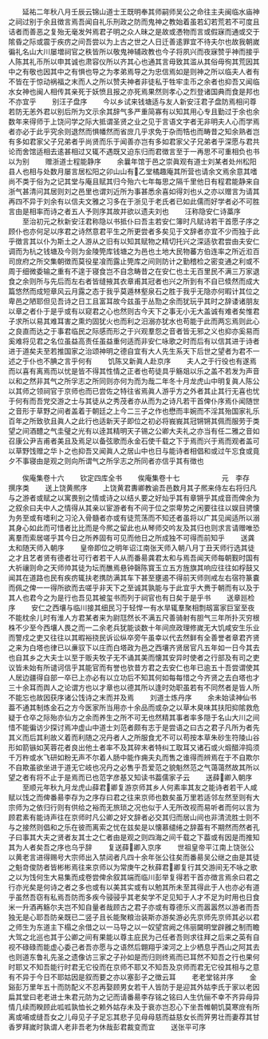 <!-- { "loadSidebar": true } -->
　　延祐二年秋八月壬辰云锦山道士王既明奉其师嗣师吴公之命往主夫闽临水庙神之祠过别于余且徴言焉吾闻自礼乐刑政之防而鬼神之教始着虽若幻若荒若不可度且诘者而善恶之复殆无毫发舛焉君子明之众人昧之是故或慿物而言或假寐而通或交于隂昏之际或震于疾疠之间吾尝以为上古之世之人日迁善逺罪宜不待夫尔也故我朝嵗徧礼名山大川屡増祠官之秩皆所以敬鬼神辅政教也今子将夙兴而夜寐赞乎神而接乎人陈其礼币所以申其诚也肃容仪所以齐其心也通其言毋致其滥从其俗毋徇其荒因其中之有敬也因其中之有惧也导之为孝弟焉导之为忠信焉如是则神之所以临夫人者有不皆在于惊动祸福之末而人之所以赞夫神者非徒私于牲牢圭币之余者也抑吾又闻临水女神也闽人相传其亲死于妖愤且报之亦死焉果然则孝心之烈登诸国典而食是邦也不亦宜乎
　　别汪子盘序
　　今以乡试来钱塘适与友人新安汪君子盘防焉相问尊若防无恙外君以别后所为文示余其辞气多严重简寡有以知其用心专且勤过于余也余数年来得师于上饶问学之际大抵谓圣贤之业之见于言语文字者无非明夫人心而学焉者亦必于此乎究余则退然而惧幡然而省庻几乎求免于杂而牿也而畴昔之知余熟者岂有多如君家父子兄弟者乎尚贤而乐于闻善亦岂有多如君家父子兄弟者乎深愿与君共论而舍馆适相去逺甚相过又辄不遇既又迫东归而君徴言至于一再思不可重相负也书以为别
　　赠浙道士程能静序
　　余曩年馆于邑之崇眞观有道士刘某者处州松阳县人也相与处数月屡言居松阳之卯山山有乙堂橘趣庵其所营也请余文焉余意其嗜尚不类于俗为之记其堂与庵且赋其归今殆六七年每思之隔千里他日有程君能静来自浙气甚清问其居则刘之邑里也谓刘近所为事甚悉余喜如得刘也乆之亦以赠言为请其再四不异于刘余有以信夫文雅之习多在于浙见于老氏者已如此儒而好学者必不可胜言由是相率而诗之者五人予则序其故并欲以遗夫刘也
　　汪称隐安仁诗藁序
　　至治初元之秋新安汪君称隐以书抵仆曰吾主若安仁簿时凡赋诗若干首愿子序之顾仆也亦何足以序君之诗然意君平生之所更尝者多矣见于文辞者亦宜不少而独于此乎徴言其以仆为斯土之人游从之旧有以知其赋物之精切托兴之深适欤君尝由夫安仁调而为杭之钱塘及今则为金陵筦库钱塘之为邑也土地大民物蕃方伯连率之所近涖百司庻府之所交集朝徴而莫役星飡而露止筦库之间则防计之勤稽检之密变通之利或不周于细微委输之重有不遑于寝食岂不自念畴昔之在安仁也土无百里民不满三万家退食之余则所与先后而左右者皆缝掖其衣章甫其冠者也兴之所到有不自已倐然而成大篇悠然而成短章风云月露之态于我乎莫遁林壑泉石之胜于我乎无隐亦何暇计其位之卑邑之陋耶但见吾诗之日工且富耳故今兹虽于丛勚之余而犹玩乎其时之辞诿诸朋友以章之者仆于是乎或有以窥君之心也然则古今天下之事无小无大盖诚有难者矣惟君子求所以易其难耳害之熏灼固犹火也而利之汨溺亦犹水也苟能于此而两忘焉则此心之良直而达之于事君临民之际感而形之于兴观羣怨之音者皆无邪之义也抑亦奚易而奚难将见君之名位虽益高责任虽益重何适而非安仁咏歌之时而后有以信其进于诗者进于道矣夫至若推国家之治颂神明之德自宜有大人先生系天下后世之望者为君不一述之于仆也不腆之言乎何有
　　饥陈又新眞人赴京序
　　夫人之于行役也有遂焉而以喜有离焉而以忧是皆不得其性情之正者也苟徒具乎觞爼以乐之盖不若发为声音以和之然非其气之所孚志之所同则亦何为而为哉二年冬十月龙虎山中明复眞人陈公以其师之领祠官于京师也而已尝佐之特往省焉眞人游乎方之外者其止其行无喜也忧于何有而吾党交游之士与其徒从之秀茂者亦从而为之诗凡若干首俾仆序焉仆闻随世之音形于草野之间者盖着于朝廷之上今二三子之作也懋而丰婉而不淫其殆国家礼乐百年之所致欤且眞人之此行也适新天子即位之初必将峩峩其冠锵锵其佩而服劳于类望之间酒醴之气圭璧之光有以逹其精明天子锡之公卿大夫礼之亦当有任二雅之音如召康公尹吉甫者美且及焉足以备弦歌而永金石使千载之下于焉而兴于焉而观者盖可以草野饯赠之华卜之也抑吾又闻眞人之居山中也日与能诗者相倡和或过午忘食或竟夕不事寝由是观之则向所谓气之所孚志之所同者亦信乎其有徴也


　　俟庵集卷十六
　　钦定四库全书
　　俟庵集卷十七　　　　　　元　李存　撰序类
　　送上饶黄熈序
　　上饶黄君夀卿教谕吾邑数月其子熈来侍左右将归凡与之游者或赋之以寓畏别之情或诗之以结乆要之好灿乎其有章锵乎其成音而俾余为之叙余曰夫中人之情得从其亲以宦游者有不间于位之崇卑势之闲要往往以娱目骋懐为务至或有嗜利之习沦入骨髓者亦或有徒荒荡而不知还者虽将以广其见闻适所以溺其身心如此而可惜者比比而是今熈之留此也从琴师交吟友及其归也则求言请赠唯恐离羣而索居嗟乎其今日之所养固有可见而他日之所成独不可得而前知乎
　　送龚太和随天师入朝序
　　皇帝即位之明年诏江南张天师入朝八月丁丑天师行选其徒之才且艺者贤有德者壮可行者若干人从而番昜龚君太和与焉吾闻天师每朝觐时国有大祈禳则命之天师帅其徒为坛而醮焉悬钟磬陈寳玉立五方旌旗其响应往往如桴鼓又闻其在道路也民有疾疠辄扶老携防满其车下甚至壅遏不得前天师则戒左右宿符篆嚢而佩之俾一一得所欲而去嗟乎非天下之至诚其孰能与于此宜乎大赉于朝而有以及于其人也君今之为是行也吾见其被玺书而列于祠官也有日矣于是乎书
　　送章廵检序
　　安仁之西壤与临川接其细民习于轻悍一有水旱辄羣聚相剽刼富家巨室至夜不能枕余儿时有淮人方君某者来为尉尫然长不满五尺善骑射有胆气三年所扑灭穷根株不少至今西壤人畏之而一二余老兵犹能谈数十年间庶政理修嵗无大饥咸安生乐业而警戍之吏又往往以其暇裕挠民诉讼纵卒旁午虽幸以代去然鲜有全善誉者章君齐贤之来为白塔也律已以亷驭下以庄而白塔政为邑之西壤齐贤居官凡五年如一日今其去也自其乡之大夫士以至于贩夫牧子无不诵其美而懐其安异时使者之行部及有司之吏议皆未始有所谴诃信乎其能官而有誉也欤昔方君之去安仁也年已逾五十吾尝谓使其人居边疆得自部一卒已上亦必有以立功后不知其何如每每惜之今齐贤之去白塔也才三十余耳而舆人之论谓方也以才章也以德其所以逢时効职虽若有不同然者是皆人所不能忘也故因获序诸公饯诗之末而并及焉
　　刘道士炼丹序
　　余未始读神仙书葢不通其制炼金石之方今医家所当用亦十余品而或杂之以草木臭味其扶阳抑隂救危疑于仓卒之际殆亦仙方之余而养生之所不可无也然精其事者率多隠于名山大川之间惜不能徧访少探讨焉冲虚山中道士刘范者颇有志于是尝语之曰古之君子凡所为者先其义而后其利故义着而利随之况丹者人之所服食尤不可以苟按本草朱砂生符陵山谷形如箭镞如芙蓉花者良出他土者率不及其碎末者特纠工取耳又诸石或火煅醋淬捣须千万杵或水飞研如粉无声不尔着人肠中能作痈夫丸而售之谁得而辨焉在于不自欺尔不自欺虽欲坐进于道无它岐也况丹之必售乎吾爱范之貌魁然范之气蔼蔼然故其所以望之者有将不止于是焉而已也范字彦基又知读书葢儒家子云
　　送薛卿入朝序
　　至顺元年秋九月龙虎山薛君卿复游京师其乡人何素率其友之能诗者若干人咸赋以饯之而俾番昜李存为之序存曰君之往来京师也数矣虽万里若适邻左然至则有大宗师为之依归行则有供给之裕而无旅琐之况也似于人无所改视而易听者而何以言为顾君素有能诗声往在京师时凡公卿之好文辞者必交其归而居山间也非清流胜士则不与之接然则倡和之乐在彼而离索之忧在兹矣是以懐慕缱绻之辞葢有不期然而然者孔子曰事其大夫之贤者友其士之仁者由是观之则四海之间千载之下葢或有因是而推知其为人者矣吾之序也乌乎辞
　　复送薛卿入京序
　　世祖皇帝平江南上饶张公以黄老言进得赐号大宗师出入禁闼者凡四十余年张公往矣而番昜吴公继之由是其徒之魁竒俊防者皆彬彬焉往来京师以为常庚午之秋薛君卿复行其交游间无不咏之歌之以为饯何生大易集而成卷尝俾余叙其端而临川彭举复得若干首亦徴言焉余曰君之行亦光矣是何诗之者之多也或有以美其实或有以勉其所未至其得此于人也亦必有道乎虽然吾窃有私焉吾防而多疾今骎骎乎其老矣学不足见知于人才不足为时用也日食米一升酒再觞尔夫岂不知自量者哉顾古之君子亦或有尊德乐义而嚣嚣然以游者而吾独无是心耶吾防亲既已二竖子且长能聚粮治装斯亦游矣游必先京师先京师其必以君之师生为东道主下榻之余借之以一马导之以一奴望宫阙之伟丽闚明堂辟雝之制而瞻大驾之北巡也其于公卿之间有果能以尊主庇民为己任者吾则求往拜之后来之英有自视不碌碌而能虚心委己者吾亦愿与之语然后翺翔乎滦河之上少栖息乎西山之阿其去也则道东鲁礼先圣之遗像访三家之子孙如是而归则终焉而已耳然不知吾之行也果何时耶又不知吾能行时君无它役而在京师不耶又不知吾及京师而君无它役其相与之意有不异于今日不耶姑因是叙而要之亦以塞彭子之徴云耳
　　老老堂铭并序
　　金谿彭万里年五十而防配义不忍再娶顾男女若干人皆防于是迎其外姑李氏于家以老因扁其堂曰老老进士朱君元防为之记而请番昜李存铭之铭曰人生伉俪不幸不齐异母异情几续而睽顾此呱呱孰恤长之赖外姑存未及于衰亦岂忍心下坐吾帷朝饥莫寒庻有所离或哺或缝吾女之儿母见子子足忘其悲子见母母慈而益慈女长而笄男壮而妻荐其甘香罗拜嵗时孰谓人老非吾老为休哉彭君裁变而宜
　　送张平可序
